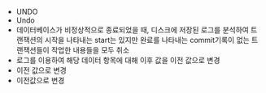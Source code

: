 ﻿- UNDO
- Undo
- 데이터베이스가 비정상적으로 종료되었을 때, 디스크에 저장된 로그를 분석하여 트랜잭션의 시작을 나타내는 start는 있지만 완료를 나타내는 commit기록이 없는 트랜잭션들이 작업한 내용들을 모두 취소
- 로그를 이용하여 해당 데이터 항목에 대해 이후 값을 이전 값으로 변경
- 이전 값으로 변경
- 이전값으로 변경
